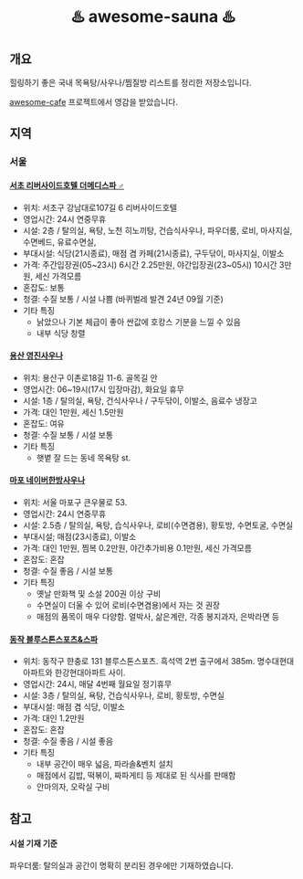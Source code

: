 <h1 align="center"><strong>♨️ awesome-sauna ♨️</strong></h1>

## 개요

힐링하기 좋은 국내 목욕탕/사우나/찜질방 리스트를 정리한 저장소입니다.

[awesome-cafe](https://github.com/utilForever/awesome-cafe) 프로젝트에서 영감을 받았습니다.


## 지역
### 서울

#### [서초 리버사이드호텔 더메디스파 ♂️](https://naver.me/FEUpRQY0)

- 위치: 서초구 강남대로107길 6 리버사이드호텔
- 영업시간: 24시 연중무휴
- 시설: 2층 / 탈의실, 욕탕, 노천 히노끼탕, 건습식사우나, 파우더룸, 로비, 마사지실, 수면베드, 유료수면실, 
- 부대시설: 식당(21시종료), 매점 겸 카페(21시종료), 구두닦이, 마사지실, 이발소
- 가격: 주간입장권(05~23시) 6시간 2.25만원, 야간입장권(23~05시) 10시간 3만원, 세신 가격모름
- 혼잡도: 보통
- 청결: 수질 보통 / 시설 나쁨 (바퀴벌레 발견 24년 09월 기준)
- 기타 특징
  - 낡았으나 기본 체급이 좋아 싼값에 호캉스 기분을 느낄 수 있음
  - 내부 식당 창렬

#### [용산 영진사우나](https://naver.me/FA2U1KOL)

- 위치: 용산구 이촌로18길 11-6. 골목길 안
- 영업시간: 06~19시(17시 입장마감), 화요일 휴무
- 시설: 1층 / 탈의실, 욕탕, 건식사우나 / 구두닦이, 이발소, 음료수 냉장고
- 가격: 대인 1만원, 세신 1.5만원
- 혼잡도: 여유
- 청결: 수질 보통 / 시설 보통
- 기타 특징
  - 햇볕 잘 드는 동네 목욕탕 st.

#### [마포 네이버한방사우나](https://naver.me/xBwJHwOi)

- 위치: 서울 마포구 큰우물로 53.
- 영업시간: 24시 연중무휴
- 시설: 2.5층 / 탈의실, 욕탕, 습식사우나, 로비(수면겸용), 황토방, 수면토굴, 수면실
- 부대시설; 매점(23시종료), 이발소
- 가격: 대인 1만원, 찜복 0.2만원, 야간추가비용 0.1만원, 세신 가격모름
- 혼잡도: 혼잡
- 청결: 수질 좋음 / 시설 보통
- 기타 특징
  - 옛날 만화책 및 소설 200권 이상 구비
  - 수면실이 더울 수 있어 로비(수면겸용)에서 자는 것 권장
  - 매점의 품목이 매우 다양함. 얼박사, 삶은계란, 각종 봉지과자, 은박라면 등
 
#### [동작 블루스톤스포츠&스파](https://naver.me/xRhEEfsd)

- 위치: 동작구 햔충로 131 블루스톤스포츠. 흑석역 2번 출구에서 385m. 명수대현대아파트와 한강현대아파트 사이.
- 영업시간: 24시, 매달 4번째 월요일 정기휴무
- 시설: 3층 / 탈의실, 욕탕, 건습식사우나, 로비, 황토방, 수면실
- 부대시설: 매점 겸 식당, 이발소
- 가격: 대인 1.2만원
- 혼잡도: 혼잡
- 청결: 수질 좋음 / 시설 좋음
- 기타 특징
  - 내부 공간이 매우 넓음, 파라솔&벤치 설치
  - 매점에서 김밥, 떡볶이, 짜파게티 등 제대로 된 식사를 판매함
  - 안마의자, 오락실 구비



## 참고

#### 시설 기재 기준

파우더룸: 탈의실과 공간이 명확히 분리된 경우에만 기재하였습니다.
